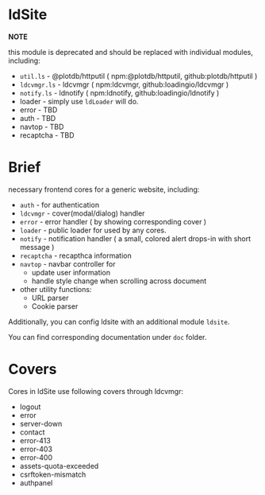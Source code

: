 # ldSite

**NOTE**

this module is deprecated and should be replaced with individual modules, including:

 - `util.ls` - @plotdb/httputil ( npm:@plotdb/httputil, github:plotdb/httputil )
 - `ldcvmgr.ls` - ldcvmgr ( npm:ldcvmgr, github:loadingio/ldcvmgr )
 - `notify.ls` - ldnotify ( npm:ldnotify, github:loadingio/ldnotify ) 
 - loader - simply use `ldLoader` will do.
 - error - TBD
 - auth - TBD
 - navtop - TBD
 - recaptcha - TBD


# Brief

necessary frontend cores for a generic website, including:

 * `auth` - for authentication
 * `ldcvmgr` - cover(modal/dialog) handler
 * `error` - error handler ( by showing corresponding cover )
 * `loader` - public loader for used by any cores.
 * `notify` - notification handler ( a small, colored alert drops-in with short message )
 * `recaptcha` - recapthca information
 * `navtop` - navbar controller for
   - update user information
   - handle style change when scrolling across document
 * other utility functions:
   - URL parser
   - Cookie parser

Additionally, you can config ldsite with an additional module `ldsite`.

You can find corresponding documentation under `doc` folder.

# Covers

Cores in ldSite use following covers through ldcvmgr:

 * logout
 * error
 * server-down
 * contact
 * error-413
 * error-403
 * error-400
 * assets-quota-exceeded
 * csrftoken-mismatch
 * authpanel
